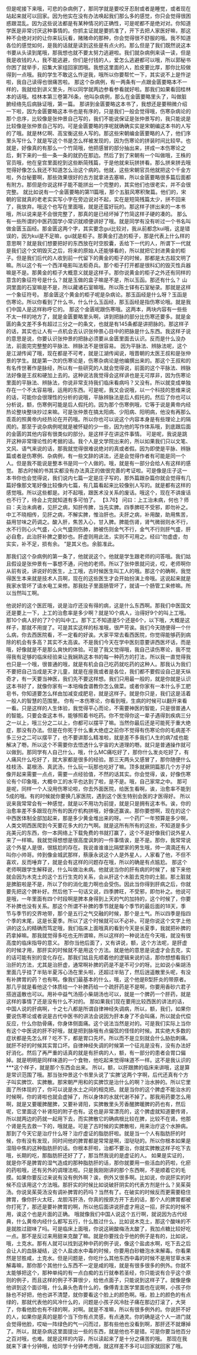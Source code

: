 但是呢接下来哦，可悲的杂病例了，那同学就是要咬牙忍耐或者是睡觉，或者现在站起来就可以回家。因为他实在没有办法唤起我们那么多的感觉，你只会觉得很困惑跟混乱。因为这些说法都是有某种情况的正确性，可是呢都不是绝对对。你知道学医是非常讨厌这种事情的。你抓主证就是要抓准了，开下去把人家医好嘛，那这种不会绝对对的让你来玩玩看，赌赌命的那种，你会觉得很不舒服的哦。我不知道各位的感觉如何，是我的话就是读到这些是有点火的。那么但是了我们既然说这本书要从头读到尾哦，那我想也就不要太努力逃避啦。我们就杂病例来读一读，但是我是收钱的人，我不能逃避，你们是付钱的人，爱怎么逃避都可以哦，所以郭秘书你困了就举手，招集大家组回家团哦。我想这里面的人，脸皮要比厚，那你比较做得到一点哦。我的学生不敢这么忤逆我，哦所以你要帮忙一下，其实说不上是忤逆啦，我自己读得也很痛苦啦。
那这个杂病例，有一两条有一点跟金匮要略本不一样的，我就给到讲义里头，所以同学就两边参看参看就好啦。那我们如果看回桂林本的话哦。桂林本第三卷第76条，他叫杂病例，那么在金匮要略里头了，叫做脏腑经络先后病脉证哦，第一篇。
那讲到金匮要略这本书了，我想还是要稍微介绍一下啦，因为金匮要略这本书也是有序的，只是我们一般会觉得哦，伤寒杂病论的那个总序，比较像是张仲景自己写的，我们不能说保证是张仲景写的，我只能说是比较像是张仲景自己写的。可是金匮要略的序呢就确确实实是宋朝编这本书的人写的了哦。就是林亿啊、高宝衡这些人写的。那这些宋朝编金匮要略的人了，他们序里头写什么？就是写这个书是怎么样被发现的，因为伤寒论的拼装时间比较早。也就是，好像真的有那么一个竹简哦，他把感冒的部分抽出来，拼成一本伤寒论之后，剩下来的一些一条一条的就扔在那边。然后了到了宋朝有一个叫做哦，王株的官员哦，他在皇宫里面挖到这些断简残篇，于是他就来玩拼拼看。那么拼来拼去哦觉得好像怎么我还不知道怎么治这个病的。他就，这些宋朝官员他就把这个千金方啦，外台秘要啊，那些效果很好的古方就拿进去塞嘛，所以金匮要略很多篇后面都有附方。那但是你说这样子能不能拼出一个完整的，其实他们也很老实，并不会很完整。
就比如说有一个金匮要略的第11篇哦，那个五脏风寒积聚篇。他们的，宋朝的官就真的老老实实写小字在旁边说对不起，实在是短简残篇太少，拼不回来了，我放弃。哦这个也写在里面哦，就是还蛮好玩的。那这样子拼出来的一本书哦，所以说来是不会很完整了，那真的是已经坏掉了竹简这样子硬的凑的。
那么有一些所谓的中医药国学小常识就顺便讲好了哦。就是同学有没有听过一个书名叫做金匮玉函经。那金匮这两个字，其实要念gui比较对，我从前都念kui哦，这是错误的，因为kui是不足嘛，gui就是柜子。那黄金打造的柜子，那是代表上什么样的意思啊？就是我们想要把好的东西放在时空胶囊，丢给下一代的人，所谓下一代就是我们这个文明毁灭之后，将来的原始人还能够看的，所以就把它封进黄金的柜子。但是我们后代的人收到前一代留下的黄金的柜子的时候，那都是太古超文明了嘛。所以这个有一个西洋电影叫法柜奇兵。那个柜子打开都是很科幻的毁灭性兵器嘛是不是。那黄金的柜子大概意义就是这样子。那你说黄金的柜子之外还有同样的意含的象征符号是什么？就是玉做的盒子嘛是不是，所以玉函。那还有什么？
山洞里面的石室嘛是不是，所以藏诸石室嘛哦。所以陈士铎有石室秘录。那就是这样一个象征符号。
那金匮这个黄金的柜子呢是杂病论。那玉函经是什么呀？玉函是伤寒论。所以你看到了什么书，什么什么玉函经，那玉函经是指伤寒论哦。就是我们中国人是这样称呼它的。
那这个金匮呢跟伤寒哦。这两本，两块内容有一些些不太一样的地方了，就是金匮要略里头啊，讲到把脉的部分比伤寒还要多。就是金匮的条文差不多有超过三分之一的条文，也就是有145条都是讲把脉的。那这样子的话，其实也让人有一点机会去认识张仲景心目中的把脉是什么东西。我这样子说的意思是说，你要认识张仲景的把脉必须要从金匮里面去认识。反而是什么没办法，前面完完整整的平脉法、辨脉法不是很容易。
因为平脉法、辨脉法呢，这个是江湖传闻了哦，现在都是不可考，就是江湖传闻说，哦晋朝的太医王叔和是张仲景的学生。就是第一次的伤寒论是，伤寒杂病论是他编撰出来的。那这个王叔和的有名传世著作是脉经，所以有一些研究的人就会觉得说，前面的这个平脉法、辨脉法好像是王叔和硬加上去的。这种说法我觉得会这样讲也是无可厚非，因为伤寒论里面的平脉法、辨脉法，你说非常支持我们临床看病吗？又没有。所以就变成单独存在一个不太容易哦，运用的东西。可是呢，我又会说哦，以一个科技的思维来说的话，可能你会很理性的分析的说哦，平脉辨脉法是后人假托的。然后了你也可以分析说，额，伤寒例可能是后人假托的。因为那个伤寒例哦，它等于说是黄帝内经热论整块整块抄过来嘛。可是张仲景在搞太阳病、少阳病、阳明病，他没有再那么乖乖的照黄帝内经热论在开药哦。所以你也可以说这个内容本身是有些理论上的隔阂的。那至于说杂病例呢就是被怀疑的少一些，因为他的写作体系哦，到底跟后面的金匮的其他内容有很类似的部分。是这样子在讲这件事情。
可是呢，我说是跳开这种非常理论性的考据的话。我个人是文学院出来的，所以如果我们只以文笔、文风、语气来说的话，那我就觉得很难说绝对的真或者假。因为即使是平脉、辨脉篇或者是伤寒例、杂病例，有一些文辞的讲法，还是会觉得作者有可能是同一个人。但是我不能说是整本书是同一个人做的。哦，就是有一部分会给人有这样的感觉。
那古时候的书其实都没有办法真正的做很完善的考证啦。可是像是庄子这一本书你也会觉得说，我们说内七篇一定是庄子写的，那外篇跟杂篇你就会觉得有几篇好像那文笔好像比较像内七篇，有几篇看起来比较像别人写的。就是都有这样的感觉哦。所以这些都是。对不起哦，跟医术没关系的废话。哦这个，现在不讲废话也不行了，待会上完就知道有多可怕了。
【3.76】  问曰：上工治未病，何也？师曰：夫治未病者，见肝之病，知肝传脾，当先实脾。四季脾旺不受邪，即勿补之。中工不晓相传，见肝之病，不解实脾，惟治肝也。夫肝之病，补用酸，助用焦苦，益用甘味之药调之。酸入肝，焦苦入心，甘入脾。脾能伤肾，肾气微弱则水不行，水不行则心火气盛，心火气盛则伤肺，肺被伤则金气不行，金气不行则肝气盛，肝必自愈，此治肝补脾之要妙也。肝虚则用此法，实则不可用之。经曰“勿虚虚，勿实实，补不足，损有余。 ”是其义也。余脏准此。

那我们这个杂病例的第一条了，他就说这个。他就是学生跟老师的问答哦。我们姑且假设是张仲景有一事想不通，问他的老师。所以了张仲景就问说，哎，老师啊你从前有说，讲说好的医生，上工哦，古时候医生叫工人的哦。那这个的确啊，我觉得医生本来就是技术人员啊，现在的这些医生才会开始扮演上帝哦。这说起来就是我家水管坏了请水电工来修。那我肚子里面肠管坏了，就请一个肠管工来修嘛。所以当然叫工啊。

他说好的这个医匠哦，说是治疗还没有得的病，这是什么东西啊。那我们中医国文还是要上一下，上工的治愈率是多少啊？就是10个病人，治得好9个的叫上工哦。那10个病人好的了7个的叫中工。那下工不知道是5个还是6个，以下哦，大概是这样子，那就不用提了。可是其实这样的标准哦，很严苛诶。我们今天随便得一个什么病，你去西医院看，不一定看的好诶。大家平常去看西医院，你觉得能够药到病除的机会有多高？其实不太高诶。不是我们今天在学中医刻意要讲西医坏话，而是哦，好像就是不是那么爽快的体验。可是了我又觉得哦，我自己读伤寒论，我不觉得我有足够的临床经验来让我娴熟这本书的每一种药方的打法，所以我一直觉得我也只是一个哦，很普通的哦，就是有机会自己吃药就吃药的这种人。那我认为我们不要把自己当成是天才儿童，就是在座我或者是各位，我们都不要假设自己是天纵奇才，有一天要当神医，我们先不要这样想。我们只用最一般的，就是你就是认识这本书好了，就像你家有一本培梅食谱教你怎么做菜。或者你家有一本什么手工肥皂书，你知道要怎么样由加减变成肥皂，就是这样子。就是你只是，我们这是活着一般人的智慧的范围里。
你有一本伤寒论，你看到哦，生病的时候可以翻开来看一看。只是这样的人生体验，我觉得平心而论，不需要神医的智能，只是很普通人的智能。只要会查这本书，能够照着书吃药。你不觉得你这一辈子遇得到疾病三分之一以上，哦三分之二以上，你都可以摆平了嘛。当然你最后还是可能死于重大绝症，那没有办法。但是在你死于什么重大绝症之前你不觉得有伤寒论你的毛病差不多三分之二可以摆平了，也不要讲那么精准啦，就是差不多我们人生的病7成也能解决了嘢。所以这个不需要你去悟透什么宇宙的大道理的嘢。就只是普通操作就可以做到。那同学有人自己什么，哦，什么MC痛吃好了，那你什么发炎吃好了，有人痛风什么吃好了，就大家都是很多的经验。那三天两头又感冒了，那你随便什么桂枝汤、葛根汤、真武汤，什么玩一玩那也吃好了嘛。顶多就厥阴篇那几个方子好像开起来需要一点点，需要一点经验值，不然的话其实。你会觉得，诶，好像伤寒论有个印象哦，大概中工的水平也达到了啦，是不是。哦，自己家常之中。
那可是呢，同样一个人没用伤寒论啦，你去外面医院，给医生看啊，诶，治愈率不能到5成的哦。有的时候就你要换几家医院，遇到这个医生特别会医的才医得好。
所以说来我常常会有一种感觉，就是以不用功为前提，就是只是拥有这本书。诶，你的治愈率差不多跟现在所有的医疗机构拼哦，好像还赢诶。那你要想啊，现在的这个中西医体制全部加起来，那是多少黄金堆出来的呀。一个药厂一年预算是多少啊，人类文明西医爬到今天要花多大的力气啊。就是这所有所有的这些，不知道是多少兆美元的东西，你一本网络上下载免费的书就打赢了，这个不是好像我们说外星人来了一样嘛。我就觉得想想是很高度讽刺的一件事情诶，是不是。那你，我常常说这个外星人是很，很尴尬的存在。我说谁谁谁比隔壁家的男生哦，帅一滴滴还有人叫你小帅哥。帅到像金城武那样，蔡康永说这个人是外星人，人家看了他，不但不喜欢，反而唾弃了，就是会有这样的问题存在哦，所以的确是有点尴尬。
那这个老师啊跟学生解释说，什么叫做治未病。他就说当你的肝有病的时候了，接下来他就会因为木克土的这个五行生克的关系，会从肝这个木脏去克你的土脏。那土脏就是脾脏啦是不是，所以了你的消化能力啊也会受伤。因此当你得到肝病之后，你就要先把这个脾补好。然后他下一句话又说，四季脾旺，不受邪，即勿补之。他说可是哦，一年里面有四个时段啊是脾本身得到上天的气的加持的，这个时候了，你要不补脾也没有关系。那这个所谓不补脾的季节就是每个季节的最后面的18天，季节与季节的交界地带，那个是五行之气交融的时候，那个是土气。所以四季是指四个季的末尾，这是长夏季。所以了这个时候就可以不必补。可是你说这个文字上他讲的这么的精确而笃定哦，我们临床上面哦真的看到今天是长夏季，我就把补脾的药拿掉嘛。那我就觉得多吃也无所谓嘛，所以这样的一种说法在今天哦，就没有很高度的临床指导的意义。
那你当他后面了，又有讲说，额，这个方法呢，是肝虚的时候才用，那肝实的时候就不是用这个方法。就是他的意思是说虚才会去克，实的话可能有别的变化存在。那我们姑且先顺着他的逻辑来说的话，那你想想看我们治肝的方法，尤其是治肝虚，通常啊补脾的药是不是不可少的呀。比如说小柴胡汤里面几乎挂了半贴半夏泻心汤在里头啦，还超过半贴了，然后逍遥散里头呢，有没有补脾胃的药？也有啊。像我们最基本的什么，哦，这个他是B型肝炎的带原者。那几乎就是看他这个体质给一个补脾药给一个疏肝药是不是啊，你要用香砂六君子搭逍遥散也可以。用补中益气汤搭小柴胡汤也可以，就是一个脾药一个肝药，就是这样的事情了还是没有什么不对的。
那如果我们现在要用比较西医的讲法的话，中国人说的肝病啊，十之七八都是所谓自律神经失调病，所以，额，我们，如果你要说伤寒论或者说是古代中医书的讲法会说因为肝本身了不会叫痛，所以就会代偿反应，什么你肋骨痛，你身体侧面痛。这个说法当然是对的。可是我们实际上当你有这个中医说的肝不好哦，就是把到脉哦有点偏弦的怪怪的时候。其实绝大多数的症状都是先怎么样？吃不下，都是胃口先坏。所以而不是立刻就会什么胁肋刺痛。就肝不好的时候其实胃口坏。自律神经失调的时候第一个征兆是没有，没有办法好好消化。然后了再严重的话真的就是有肝病的人，额，有一部分的患者会胃口偏掉。就是明明是同样味道的一个食物，他吃起来觉得味道不一样。这不是我认识的***这个样子，就是那个东西会出来。
所以，额，以肝跟脾的临床来讲哦，这是算是常识范围了哦。那当张仲景这个书里头说了‘实脾’这两个字啊，后代还真有个方子叫实脾饮、实脾散。那宋朝严用和的实脾饮是治什么的啊？治水肿的。所以它里面了所体现的了，你可以说是水土之间的相克把。就是当你的这个脾虚不能治水的时候啊，你的肾啦也就会虚掉了，所以身体的水就代谢不掉了。那我用药要怎么用啊，就是又要暖脾醒脾，又要补肾阳，实脾散里头芳香醒脾暖脾的药也有，然后呢，它里面这个补肾阳的附子也有。这也是非常漂亮的，这个脾虚就知道要传肾，所以就两边的药就一起用下去，而实脾散它的确病根比较在脾，比较不在肾。他那个肾是先去救一下的，哦就是。可是了古时候的实脾散啦，用来治疗这个水肿病。那到了今天它是治疗什么呀？治疗虚证的脂肪肝啦。就是当一个人有脂肪肝的时候，你有没有发现，同时间他的脾胃都是常常是啊，湿哒哒的。所以你根本如果是湿阻中焦的这种脂肪肝的话。你根本肝啦，治都不要治，你就实脾散这样子吃下去哦，长期的吃，那脂肪肝还好了了，那当然我说的是虚证的人。
如果是实证的，就是你不是脾胃的湿气造成的那种脂肪肝的话，那你就要用一些活血的药啦，化瘀的药啦哦，还有另外的调理法啦。只是我刚刚讲的那个东西啊，不是顺着它的毛摸。如果你要反过来说有没有例外啊？诶，例外又很多啊。比如说，你说肝实的时候不应该用这个方法哦。那肝实的时候比如说破肝阴实的代表方剂是什么？吴茱萸汤。你说吴茱萸汤没有调补脾胃的药吗？当然有了。在破实的时候反而更需要稳住脾胃，像你肝火太旺，龙胆泻肝汤，你真的按原方开下去的话，那个人的脾胃都被你打死了，那还是要补脾胃的啊，所以他后面讲说肝虚才用这一招，肝实的时候不用，诶这个也是片面的正确。
哦就像我们中国人说这个五行啊，就说因为古代经典，什么黄帝内经什么都写五行，什么胜过什么，比如说木克土，那这个酸味的不是就胜过甜味了吗。可是临床上面哦，你说这碗酸梅汤太酸了，我加点糖比较好吃一点。那不是反过来用甜来克酸了嘛。就是你要找合乎他的例子是有的，比如说，哦，土克水。那有人就可以找到这种中药的例子说，像这个盐卤水啊，吃下去之后会让人的血脉凝结，这个人盐卤水中毒的时候，你要用白砂糖泡水来解毒。你看果然是甘胜咸，土克水。但是问题是，你吃什么其他东西中毒的时候不是用甘草水来解毒嘛，那你那个其他什么东西不一定是咸的哦，就是有很多很多的例外。你就不太能够把这个，那种单纯的有一点白痴的五行就奉若圣经，你只能说有合乎这个原则的例子，而且这样的例子不算很少，给他点面子，只能说到这样子了。就像是像他讲到这个面诊哦，什么鼻头色青什么的，像傅青主医学里面也在说啊，小孩子你脉也不好把，他也讲不清楚，就你要看这个脸上的颜色啊。哦，脸上的颜色的有点绿的，那就代表他的风冷什么的，问题是小孩子风冷肚子痛在那边打滚了，大哭了，你看他脸也有不绿的啊，对啊。就是不准嘛，所以有很多例外的。你说肝不好的人，如果你是真的是那个当下你有点灵感，有点通灵。你的确是这个人一进门就会觉得他脸，哎呦一阵绿色的气一闪而过，那有些他也没看到啊，那肝还不就爆掉了。所以，就是杂病这里面提出一些的东西，就是他也不是错。可是你要当他百分之百对哦，也难。就是这样的内容，所以读起来了是十分之痛苦的哦。
那现在我就来下课十分钟哦，给同学十分钟考虑哦，就这样差不多可以回家就回家了哦。
